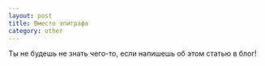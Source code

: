 ```yaml
---
layout: post
title: Вместо эпиграфа 
category: other
---
```


Ты не будешь не знать чего-то, если напишешь об этом статью в блог!
